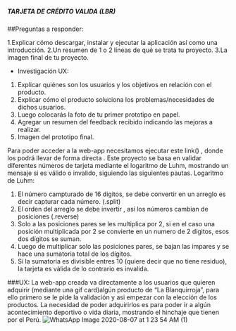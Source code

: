 ##### TARJETA DE CRÉDITO VALIDA (LBR)

##Preguntas a responder:

1.Explicar cómo descargar, instalar y ejecutar la aplicación así como una introducción.
2.Un resumen de 1 o 2 líneas de qué se trata tu proyecto.
3.La imagen final de tu proyecto.

* Investigación UX:
 1. Explicar quiénes son los usuarios y los objetivos en relación con el  producto.
 2. Explicar cómo el producto soluciona los problemas/necesidades de dichos usuarios.
 3. Luego colocarás la foto de tu primer prototipo en papel.
 4. Agregar un resumen del feedback recibido indicando las mejoras a realizar.
 5. Imagen del prototipo final.

Para poder acceder a la web-app necesitamos ejecutar este link() , donde los podrá llevar de forma directa . Este proyecto se basa en validar diferentes números de tarjeta mediante el logaritmo de Luhm, mostrando un mensaje si es válido o invalido, siguiendo las siguientes pautas.
Logaritmo de Luhm:
1. El número campturado de 16 digitos, se debe convertir en un arreglo es decir capturar cada número. (.split)
2. El orden del arreglo se debe invertir , así los números cambian de posiciones (.reverse)
3. Solo a las posiciones pares se les multiplica por 2, si en el caso una posición multiplicada por 2 se convierte en un numero de 2 dígitos, esos dos dígitos se suman.
4. Luego de multiplicar solo las posiciones pares, se bajan las impares y se hace una sumatoria total de los dígitos.
5.  Si la sumatoria es divisible entres 10 (quiere decir que no tiene residuo), la tarjeta es válida de lo contrario es invalida.

###UX:
La web-app creada va directamente a los usuarios que quieren adquirir (mediante una gif card)algún producto de “La Blanquirroja”, para ello primero se le pide la validación y asi empezar con la elección de los productos.
La necesidad de poder adquirirlos es para poder ir a algún acontecimiento deportivo o vida diaria, mostrando el hinchaje que tienen por el Perú.
![WhatsApp Image 2020-08-07 at 1 23 54 AM (1)](https://user-images.githubusercontent.com/68232942/89673483-0fd7d900-d8ac-11ea-92a5-d827283a3cfe.jpeg)
